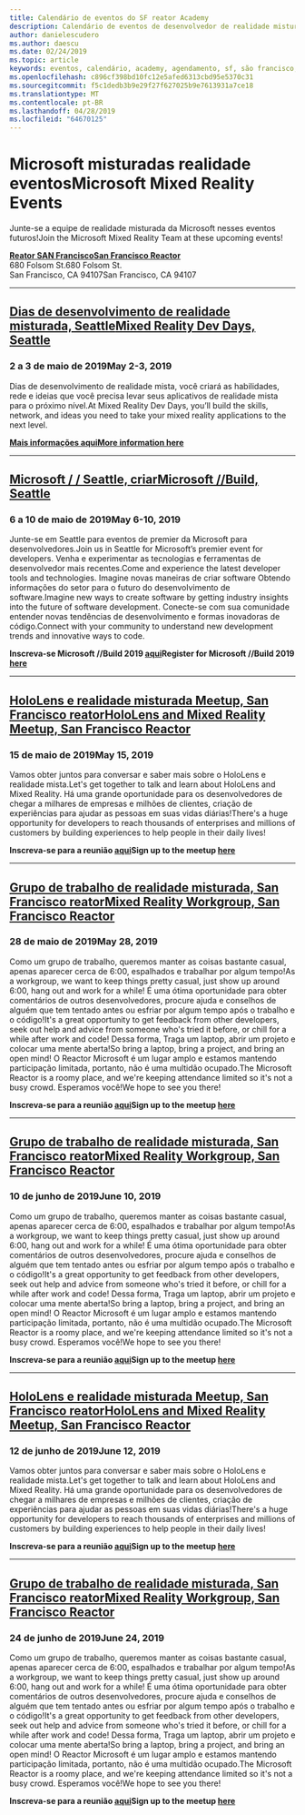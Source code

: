 ```yaml
---
title: Calendário de eventos do SF reator Academy
description: Calendário de eventos de desenvolvedor de realidade misturada no reator em são Francisco.
author: danielescudero
ms.author: daescu
ms.date: 02/24/2019
ms.topic: article
keywords: eventos, calendário, academy, agendamento, sf, são francisco, reator
ms.openlocfilehash: c896cf398bd10fc12e5afed6313cbd95e5370c31
ms.sourcegitcommit: f5c1dedb3b9e29f27f627025b9e7613931a7ce18
ms.translationtype: MT
ms.contentlocale: pt-BR
ms.lasthandoff: 04/28/2019
ms.locfileid: "64670125"
---
```

# <a name="microsoft-mixed-reality-events"></a><span data-ttu-id="3732b-104">Microsoft misturadas realidade eventos</span><span class="sxs-lookup"><span data-stu-id="3732b-104">Microsoft Mixed Reality Events</span></span>

<span data-ttu-id="3732b-105">Junte-se a equipe de realidade misturada da Microsoft nesses eventos futuros!</span><span class="sxs-lookup"><span data-stu-id="3732b-105">Join the Microsoft Mixed Reality Team at these upcoming events!</span></span>

<span data-ttu-id="3732b-106">**[Reator SAN Francisco](https://developer.microsoft.com/reactor/#ReactorSF)**</span><span class="sxs-lookup"><span data-stu-id="3732b-106">**[San Francisco Reactor](https://developer.microsoft.com/reactor/#ReactorSF)**</span></span><br>
<span data-ttu-id="3732b-107">680 Folsom St.</span><span class="sxs-lookup"><span data-stu-id="3732b-107">680 Folsom St.</span></span><br>
<span data-ttu-id="3732b-108">San Francisco, CA 94107</span><span class="sxs-lookup"><span data-stu-id="3732b-108">San Francisco, CA 94107</span></span>



---
## <a name="mixed-reality-dev-days-seattlehttpsdocsmicrosoftcomen-uswindowsmixed-realitymr-dev-days"></a><span data-ttu-id="3732b-109">**[Dias de desenvolvimento de realidade misturada, Seattle](https://docs.microsoft.com/en-us/windows/mixed-reality/mr-dev-days)**</span><span class="sxs-lookup"><span data-stu-id="3732b-109">**[Mixed Reality Dev Days, Seattle](https://docs.microsoft.com/en-us/windows/mixed-reality/mr-dev-days)**</span></span>
### <a name="may-2-3-2019"></a><span data-ttu-id="3732b-110">2 a 3 de maio de 2019</span><span class="sxs-lookup"><span data-stu-id="3732b-110">May 2-3, 2019</span></span>
<span data-ttu-id="3732b-111">Dias de desenvolvimento de realidade mista, você criará as habilidades, rede e ideias que você precisa levar seus aplicativos de realidade mista para o próximo nível.</span><span class="sxs-lookup"><span data-stu-id="3732b-111">At Mixed Reality Dev Days, you’ll build the skills, network, and ideas you need to take your mixed reality applications to the next level.</span></span>

<span data-ttu-id="3732b-112">**[Mais informações aqui](https://docs.microsoft.com/en-us/windows/mixed-reality/mr-dev-days)**</span><span class="sxs-lookup"><span data-stu-id="3732b-112">**[More information here](https://docs.microsoft.com/en-us/windows/mixed-reality/mr-dev-days)**</span></span>



---
## <a name="microsoft-build-seattlehttpsemea01safelinksprotectionoutlookcomurlhttps3a2f2fwwwmicrosoftcom2fen-us2fbuilddata027c017cdaescu40microsoftcom7ca8ddee063b7949a9992308d6903e62b07c72f988bf86f141af91ab2d7cd011db477c17c07c636854994961104348sdatahozczluhbppxuyjak5i802k6bej5flmn0gek7c12bihw3dreserved0"></a><span data-ttu-id="3732b-113">**[Microsoft / / Seattle, criar](https://emea01.safelinks.protection.outlook.com/?url=https%3A%2F%2Fwww.microsoft.com%2Fen-us%2Fbuild&data=02%7C01%7Cdaescu%40microsoft.com%7Ca8ddee063b7949a9992308d6903e62b0%7C72f988bf86f141af91ab2d7cd011db47%7C1%7C0%7C636854994961104348&sdata=hozCZlUHbpPxuYJaK5i802K6beJ5flmN0gEK7C1%2BIHw%3D&reserved=0)**</span><span class="sxs-lookup"><span data-stu-id="3732b-113">**[Microsoft //Build, Seattle](https://emea01.safelinks.protection.outlook.com/?url=https%3A%2F%2Fwww.microsoft.com%2Fen-us%2Fbuild&data=02%7C01%7Cdaescu%40microsoft.com%7Ca8ddee063b7949a9992308d6903e62b0%7C72f988bf86f141af91ab2d7cd011db47%7C1%7C0%7C636854994961104348&sdata=hozCZlUHbpPxuYJaK5i802K6beJ5flmN0gEK7C1%2BIHw%3D&reserved=0)**</span></span>
### <a name="may-6-10-2019"></a><span data-ttu-id="3732b-114">6 a 10 de maio de 2019</span><span class="sxs-lookup"><span data-stu-id="3732b-114">May 6-10, 2019</span></span>
<span data-ttu-id="3732b-115">Junte-se em Seattle para eventos de premier da Microsoft para desenvolvedores.</span><span class="sxs-lookup"><span data-stu-id="3732b-115">Join us in Seattle for Microsoft’s premier event for developers.</span></span> <span data-ttu-id="3732b-116">Venha e experimentar as tecnologias e ferramentas de desenvolvedor mais recentes.</span><span class="sxs-lookup"><span data-stu-id="3732b-116">Come and experience the latest developer tools and technologies.</span></span> <span data-ttu-id="3732b-117">Imagine novas maneiras de criar software Obtendo informações do setor para o futuro do desenvolvimento de software.</span><span class="sxs-lookup"><span data-stu-id="3732b-117">Imagine new ways to create software by getting industry insights into the future of software development.</span></span> <span data-ttu-id="3732b-118">Conecte-se com sua comunidade entender novas tendências de desenvolvimento e formas inovadoras de código.</span><span class="sxs-lookup"><span data-stu-id="3732b-118">Connect with your community to understand new development trends and innovative ways to code.</span></span>

<span data-ttu-id="3732b-119">**Inscreva-se Microsoft //Build 2019 [aqui](https://emea01.safelinks.protection.outlook.com/?url=https%3A%2F%2Fwww.microsoft.com%2Fen-us%2Fbuild&data=02%7C01%7Cdaescu%40microsoft.com%7Ca8ddee063b7949a9992308d6903e62b0%7C72f988bf86f141af91ab2d7cd011db47%7C1%7C0%7C636854994961104348&sdata=hozCZlUHbpPxuYJaK5i802K6beJ5flmN0gEK7C1%2BIHw%3D&reserved=0)**</span><span class="sxs-lookup"><span data-stu-id="3732b-119">**Register for Microsoft //Build 2019 [here](https://emea01.safelinks.protection.outlook.com/?url=https%3A%2F%2Fwww.microsoft.com%2Fen-us%2Fbuild&data=02%7C01%7Cdaescu%40microsoft.com%7Ca8ddee063b7949a9992308d6903e62b0%7C72f988bf86f141af91ab2d7cd011db47%7C1%7C0%7C636854994961104348&sdata=hozCZlUHbpPxuYJaK5i802K6beJ5flmN0gEK7C1%2BIHw%3D&reserved=0)**</span></span>


---
## <a name="hololens-and-mixed-reality-meetup-san-francisco-reactorhttpsemea01safelinksprotectionoutlookcomurlhttps3a2f2fwwwmeetupcom2fhololens-mr2fdata027c017cdaescu40microsoftcom7ca8ddee063b7949a9992308d6903e62b07c72f988bf86f141af91ab2d7cd011db477c17c07c636854994961074327sdata082fhayyghofjc63hqaeb0bju4wv8jph2bscd2fgihkmog3dreserved0"></a><span data-ttu-id="3732b-120">**[HoloLens e realidade misturada Meetup, San Francisco reator](https://emea01.safelinks.protection.outlook.com/?url=https%3A%2F%2Fwww.meetup.com%2Fhololens-mr%2F&data=02%7C01%7Cdaescu%40microsoft.com%7Ca8ddee063b7949a9992308d6903e62b0%7C72f988bf86f141af91ab2d7cd011db47%7C1%7C0%7C636854994961074327&sdata=08%2FHAyYghOFJC63HQAeb0bJU4Wv8JPH%2BSCD%2FgIhkMog%3D&reserved=0)**</span><span class="sxs-lookup"><span data-stu-id="3732b-120">**[HoloLens and Mixed Reality Meetup, San Francisco Reactor](https://emea01.safelinks.protection.outlook.com/?url=https%3A%2F%2Fwww.meetup.com%2Fhololens-mr%2F&data=02%7C01%7Cdaescu%40microsoft.com%7Ca8ddee063b7949a9992308d6903e62b0%7C72f988bf86f141af91ab2d7cd011db47%7C1%7C0%7C636854994961074327&sdata=08%2FHAyYghOFJC63HQAeb0bJU4Wv8JPH%2BSCD%2FgIhkMog%3D&reserved=0)**</span></span>
### <a name="may-15-2019"></a><span data-ttu-id="3732b-121">15 de maio de 2019</span><span class="sxs-lookup"><span data-stu-id="3732b-121">May 15, 2019</span></span>
<span data-ttu-id="3732b-122">Vamos obter juntos para conversar e saber mais sobre o HoloLens e realidade mista.</span><span class="sxs-lookup"><span data-stu-id="3732b-122">Let's get together to talk and learn about HoloLens and Mixed Reality.</span></span> <span data-ttu-id="3732b-123">Há uma grande oportunidade para os desenvolvedores de chegar a milhares de empresas e milhões de clientes, criação de experiências para ajudar as pessoas em suas vidas diárias!</span><span class="sxs-lookup"><span data-stu-id="3732b-123">There's a huge opportunity for developers to reach thousands of enterprises and millions of customers by building experiences to help people in their daily lives!</span></span>

<span data-ttu-id="3732b-124">**Inscreva-se para a reunião [aqui](https://emea01.safelinks.protection.outlook.com/?url=https%3A%2F%2Fwww.meetup.com%2Fhololens-mr%2F&data=02%7C01%7Cdaescu%40microsoft.com%7Ca8ddee063b7949a9992308d6903e62b0%7C72f988bf86f141af91ab2d7cd011db47%7C1%7C0%7C636854994961074327&sdata=08%2FHAyYghOFJC63HQAeb0bJU4Wv8JPH%2BSCD%2FgIhkMog%3D&reserved=0)**</span><span class="sxs-lookup"><span data-stu-id="3732b-124">**Sign up to the meetup [here](https://emea01.safelinks.protection.outlook.com/?url=https%3A%2F%2Fwww.meetup.com%2Fhololens-mr%2F&data=02%7C01%7Cdaescu%40microsoft.com%7Ca8ddee063b7949a9992308d6903e62b0%7C72f988bf86f141af91ab2d7cd011db47%7C1%7C0%7C636854994961074327&sdata=08%2FHAyYghOFJC63HQAeb0bJU4Wv8JPH%2BSCD%2FgIhkMog%3D&reserved=0)**</span></span>


---
## <a name="mixed-reality-workgroup-san-francisco-reactorhttpsemea01safelinksprotectionoutlookcomurlhttps3a2f2fwwwmeetupcom2fhololens-mr2fdata027c017cdaescu40microsoftcom7ca8ddee063b7949a9992308d6903e62b07c72f988bf86f141af91ab2d7cd011db477c17c07c636854994961124360sdataymnaaiwvxij700mo9gj2boz4w82bgkdjdhijhytfczcfu3dreserved0"></a><span data-ttu-id="3732b-125">**[Grupo de trabalho de realidade misturada, San Francisco reator](https://emea01.safelinks.protection.outlook.com/?url=https%3A%2F%2Fwww.meetup.com%2Fhololens-mr%2F&data=02%7C01%7Cdaescu%40microsoft.com%7Ca8ddee063b7949a9992308d6903e62b0%7C72f988bf86f141af91ab2d7cd011db47%7C1%7C0%7C636854994961124360&sdata=YmnAAiWVxIJ700mO9gj%2BOz4W8%2BgKDjDhiJhYtfCzCFU%3D&reserved=0)**</span><span class="sxs-lookup"><span data-stu-id="3732b-125">**[Mixed Reality Workgroup, San Francisco Reactor](https://emea01.safelinks.protection.outlook.com/?url=https%3A%2F%2Fwww.meetup.com%2Fhololens-mr%2F&data=02%7C01%7Cdaescu%40microsoft.com%7Ca8ddee063b7949a9992308d6903e62b0%7C72f988bf86f141af91ab2d7cd011db47%7C1%7C0%7C636854994961124360&sdata=YmnAAiWVxIJ700mO9gj%2BOz4W8%2BgKDjDhiJhYtfCzCFU%3D&reserved=0)**</span></span>
### <a name="may-28-2019"></a><span data-ttu-id="3732b-126">28 de maio de 2019</span><span class="sxs-lookup"><span data-stu-id="3732b-126">May 28, 2019</span></span>
<span data-ttu-id="3732b-127">Como um grupo de trabalho, queremos manter as coisas bastante casual, apenas aparecer cerca de 6:00, espalhados e trabalhar por algum tempo!</span><span class="sxs-lookup"><span data-stu-id="3732b-127">As a workgroup, we want to keep things pretty casual, just show up around 6:00, hang out and work for a while!</span></span> <span data-ttu-id="3732b-128">É uma ótima oportunidade para obter comentários de outros desenvolvedores, procure ajuda e conselhos de alguém que tem tentado antes ou esfriar por algum tempo após o trabalho e o código!</span><span class="sxs-lookup"><span data-stu-id="3732b-128">It's a great opportunity to get feedback from other developers, seek out help and advice from someone who's tried it before, or chill for a while after work and code!</span></span> <span data-ttu-id="3732b-129">Dessa forma, Traga um laptop, abrir um projeto e colocar uma mente aberta!</span><span class="sxs-lookup"><span data-stu-id="3732b-129">So bring a laptop, bring a project, and bring an open mind!</span></span> <span data-ttu-id="3732b-130">O Reactor Microsoft é um lugar amplo e estamos mantendo participação limitada, portanto, não é uma multidão ocupado.</span><span class="sxs-lookup"><span data-stu-id="3732b-130">The Microsoft Reactor is a roomy place, and we're keeping attendance limited so it's not a busy crowd.</span></span> <span data-ttu-id="3732b-131">Esperamos você!</span><span class="sxs-lookup"><span data-stu-id="3732b-131">We hope to see you there!</span></span>

<span data-ttu-id="3732b-132">**Inscreva-se para a reunião [aqui](https://emea01.safelinks.protection.outlook.com/?url=https%3A%2F%2Fwww.meetup.com%2Fhololens-mr%2F&data=02%7C01%7Cdaescu%40microsoft.com%7Ca8ddee063b7949a9992308d6903e62b0%7C72f988bf86f141af91ab2d7cd011db47%7C1%7C0%7C636854994961124360&sdata=YmnAAiWVxIJ700mO9gj%2BOz4W8%2BgKDjDhiJhYtfCzCFU%3D&reserved=0)**</span><span class="sxs-lookup"><span data-stu-id="3732b-132">**Sign up to the meetup [here](https://emea01.safelinks.protection.outlook.com/?url=https%3A%2F%2Fwww.meetup.com%2Fhololens-mr%2F&data=02%7C01%7Cdaescu%40microsoft.com%7Ca8ddee063b7949a9992308d6903e62b0%7C72f988bf86f141af91ab2d7cd011db47%7C1%7C0%7C636854994961124360&sdata=YmnAAiWVxIJ700mO9gj%2BOz4W8%2BgKDjDhiJhYtfCzCFU%3D&reserved=0)**</span></span>


---
## <a name="mixed-reality-workgroup-san-francisco-reactorhttpsemea01safelinksprotectionoutlookcomurlhttps3a2f2fwwwmeetupcom2fhololens-mr2fdata027c017cdaescu40microsoftcom7ca8ddee063b7949a9992308d6903e62b07c72f988bf86f141af91ab2d7cd011db477c17c07c636854994961124360sdataymnaaiwvxij700mo9gj2boz4w82bgkdjdhijhytfczcfu3dreserved0"></a><span data-ttu-id="3732b-133">**[Grupo de trabalho de realidade misturada, San Francisco reator](https://emea01.safelinks.protection.outlook.com/?url=https%3A%2F%2Fwww.meetup.com%2Fhololens-mr%2F&data=02%7C01%7Cdaescu%40microsoft.com%7Ca8ddee063b7949a9992308d6903e62b0%7C72f988bf86f141af91ab2d7cd011db47%7C1%7C0%7C636854994961124360&sdata=YmnAAiWVxIJ700mO9gj%2BOz4W8%2BgKDjDhiJhYtfCzCFU%3D&reserved=0)**</span><span class="sxs-lookup"><span data-stu-id="3732b-133">**[Mixed Reality Workgroup, San Francisco Reactor](https://emea01.safelinks.protection.outlook.com/?url=https%3A%2F%2Fwww.meetup.com%2Fhololens-mr%2F&data=02%7C01%7Cdaescu%40microsoft.com%7Ca8ddee063b7949a9992308d6903e62b0%7C72f988bf86f141af91ab2d7cd011db47%7C1%7C0%7C636854994961124360&sdata=YmnAAiWVxIJ700mO9gj%2BOz4W8%2BgKDjDhiJhYtfCzCFU%3D&reserved=0)**</span></span> 
### <a name="june-10-2019"></a><span data-ttu-id="3732b-134">10 de junho de 2019</span><span class="sxs-lookup"><span data-stu-id="3732b-134">June 10, 2019</span></span>
<span data-ttu-id="3732b-135">Como um grupo de trabalho, queremos manter as coisas bastante casual, apenas aparecer cerca de 6:00, espalhados e trabalhar por algum tempo!</span><span class="sxs-lookup"><span data-stu-id="3732b-135">As a workgroup, we want to keep things pretty casual, just show up around 6:00, hang out and work for a while!</span></span> <span data-ttu-id="3732b-136">É uma ótima oportunidade para obter comentários de outros desenvolvedores, procure ajuda e conselhos de alguém que tem tentado antes ou esfriar por algum tempo após o trabalho e o código!</span><span class="sxs-lookup"><span data-stu-id="3732b-136">It's a great opportunity to get feedback from other developers, seek out help and advice from someone who's tried it before, or chill for a while after work and code!</span></span> <span data-ttu-id="3732b-137">Dessa forma, Traga um laptop, abrir um projeto e colocar uma mente aberta!</span><span class="sxs-lookup"><span data-stu-id="3732b-137">So bring a laptop, bring a project, and bring an open mind!</span></span> <span data-ttu-id="3732b-138">O Reactor Microsoft é um lugar amplo e estamos mantendo participação limitada, portanto, não é uma multidão ocupado.</span><span class="sxs-lookup"><span data-stu-id="3732b-138">The Microsoft Reactor is a roomy place, and we're keeping attendance limited so it's not a busy crowd.</span></span> <span data-ttu-id="3732b-139">Esperamos você!</span><span class="sxs-lookup"><span data-stu-id="3732b-139">We hope to see you there!</span></span>

<span data-ttu-id="3732b-140">**Inscreva-se para a reunião [aqui](https://emea01.safelinks.protection.outlook.com/?url=https%3A%2F%2Fwww.meetup.com%2Fhololens-mr%2F&data=02%7C01%7Cdaescu%40microsoft.com%7Ca8ddee063b7949a9992308d6903e62b0%7C72f988bf86f141af91ab2d7cd011db47%7C1%7C0%7C636854994961124360&sdata=YmnAAiWVxIJ700mO9gj%2BOz4W8%2BgKDjDhiJhYtfCzCFU%3D&reserved=0)**</span><span class="sxs-lookup"><span data-stu-id="3732b-140">**Sign up to the meetup [here](https://emea01.safelinks.protection.outlook.com/?url=https%3A%2F%2Fwww.meetup.com%2Fhololens-mr%2F&data=02%7C01%7Cdaescu%40microsoft.com%7Ca8ddee063b7949a9992308d6903e62b0%7C72f988bf86f141af91ab2d7cd011db47%7C1%7C0%7C636854994961124360&sdata=YmnAAiWVxIJ700mO9gj%2BOz4W8%2BgKDjDhiJhYtfCzCFU%3D&reserved=0)**</span></span>


---
## <a name="hololens-and-mixed-reality-meetup-san-francisco-reactorhttpsemea01safelinksprotectionoutlookcomurlhttps3a2f2fwwwmeetupcom2fhololens-mr2fdata027c017cdaescu40microsoftcom7ca8ddee063b7949a9992308d6903e62b07c72f988bf86f141af91ab2d7cd011db477c17c07c636854994961074327sdata082fhayyghofjc63hqaeb0bju4wv8jph2bscd2fgihkmog3dreserved0"></a><span data-ttu-id="3732b-141">**[HoloLens e realidade misturada Meetup, San Francisco reator](https://emea01.safelinks.protection.outlook.com/?url=https%3A%2F%2Fwww.meetup.com%2Fhololens-mr%2F&data=02%7C01%7Cdaescu%40microsoft.com%7Ca8ddee063b7949a9992308d6903e62b0%7C72f988bf86f141af91ab2d7cd011db47%7C1%7C0%7C636854994961074327&sdata=08%2FHAyYghOFJC63HQAeb0bJU4Wv8JPH%2BSCD%2FgIhkMog%3D&reserved=0)**</span><span class="sxs-lookup"><span data-stu-id="3732b-141">**[HoloLens and Mixed Reality Meetup, San Francisco Reactor](https://emea01.safelinks.protection.outlook.com/?url=https%3A%2F%2Fwww.meetup.com%2Fhololens-mr%2F&data=02%7C01%7Cdaescu%40microsoft.com%7Ca8ddee063b7949a9992308d6903e62b0%7C72f988bf86f141af91ab2d7cd011db47%7C1%7C0%7C636854994961074327&sdata=08%2FHAyYghOFJC63HQAeb0bJU4Wv8JPH%2BSCD%2FgIhkMog%3D&reserved=0)**</span></span>
### <a name="june-12-2019"></a><span data-ttu-id="3732b-142">12 de junho de 2019</span><span class="sxs-lookup"><span data-stu-id="3732b-142">June 12, 2019</span></span>
<span data-ttu-id="3732b-143">Vamos obter juntos para conversar e saber mais sobre o HoloLens e realidade mista.</span><span class="sxs-lookup"><span data-stu-id="3732b-143">Let's get together to talk and learn about HoloLens and Mixed Reality.</span></span> <span data-ttu-id="3732b-144">Há uma grande oportunidade para os desenvolvedores de chegar a milhares de empresas e milhões de clientes, criação de experiências para ajudar as pessoas em suas vidas diárias!</span><span class="sxs-lookup"><span data-stu-id="3732b-144">There's a huge opportunity for developers to reach thousands of enterprises and millions of customers by building experiences to help people in their daily lives!</span></span>

<span data-ttu-id="3732b-145">**Inscreva-se para a reunião [aqui](https://emea01.safelinks.protection.outlook.com/?url=https%3A%2F%2Fwww.meetup.com%2Fhololens-mr%2F&data=02%7C01%7Cdaescu%40microsoft.com%7Ca8ddee063b7949a9992308d6903e62b0%7C72f988bf86f141af91ab2d7cd011db47%7C1%7C0%7C636854994961074327&sdata=08%2FHAyYghOFJC63HQAeb0bJU4Wv8JPH%2BSCD%2FgIhkMog%3D&reserved=0)**</span><span class="sxs-lookup"><span data-stu-id="3732b-145">**Sign up to the meetup [here](https://emea01.safelinks.protection.outlook.com/?url=https%3A%2F%2Fwww.meetup.com%2Fhololens-mr%2F&data=02%7C01%7Cdaescu%40microsoft.com%7Ca8ddee063b7949a9992308d6903e62b0%7C72f988bf86f141af91ab2d7cd011db47%7C1%7C0%7C636854994961074327&sdata=08%2FHAyYghOFJC63HQAeb0bJU4Wv8JPH%2BSCD%2FgIhkMog%3D&reserved=0)**</span></span>


---
## <a name="mixed-reality-workgroup-san-francisco-reactorhttpsemea01safelinksprotectionoutlookcomurlhttps3a2f2fwwwmeetupcom2fhololens-mr2fdata027c017cdaescu40microsoftcom7ca8ddee063b7949a9992308d6903e62b07c72f988bf86f141af91ab2d7cd011db477c17c07c636854994961124360sdataymnaaiwvxij700mo9gj2boz4w82bgkdjdhijhytfczcfu3dreserved0"></a><span data-ttu-id="3732b-146">**[Grupo de trabalho de realidade misturada, San Francisco reator](https://emea01.safelinks.protection.outlook.com/?url=https%3A%2F%2Fwww.meetup.com%2Fhololens-mr%2F&data=02%7C01%7Cdaescu%40microsoft.com%7Ca8ddee063b7949a9992308d6903e62b0%7C72f988bf86f141af91ab2d7cd011db47%7C1%7C0%7C636854994961124360&sdata=YmnAAiWVxIJ700mO9gj%2BOz4W8%2BgKDjDhiJhYtfCzCFU%3D&reserved=0)**</span><span class="sxs-lookup"><span data-stu-id="3732b-146">**[Mixed Reality Workgroup, San Francisco Reactor](https://emea01.safelinks.protection.outlook.com/?url=https%3A%2F%2Fwww.meetup.com%2Fhololens-mr%2F&data=02%7C01%7Cdaescu%40microsoft.com%7Ca8ddee063b7949a9992308d6903e62b0%7C72f988bf86f141af91ab2d7cd011db47%7C1%7C0%7C636854994961124360&sdata=YmnAAiWVxIJ700mO9gj%2BOz4W8%2BgKDjDhiJhYtfCzCFU%3D&reserved=0)**</span></span>
### <a name="june-24-2019"></a><span data-ttu-id="3732b-147">24 de junho de 2019</span><span class="sxs-lookup"><span data-stu-id="3732b-147">June 24, 2019</span></span>
<span data-ttu-id="3732b-148">Como um grupo de trabalho, queremos manter as coisas bastante casual, apenas aparecer cerca de 6:00, espalhados e trabalhar por algum tempo!</span><span class="sxs-lookup"><span data-stu-id="3732b-148">As a workgroup, we want to keep things pretty casual, just show up around 6:00, hang out and work for a while!</span></span> <span data-ttu-id="3732b-149">É uma ótima oportunidade para obter comentários de outros desenvolvedores, procure ajuda e conselhos de alguém que tem tentado antes ou esfriar por algum tempo após o trabalho e o código!</span><span class="sxs-lookup"><span data-stu-id="3732b-149">It's a great opportunity to get feedback from other developers, seek out help and advice from someone who's tried it before, or chill for a while after work and code!</span></span> <span data-ttu-id="3732b-150">Dessa forma, Traga um laptop, abrir um projeto e colocar uma mente aberta!</span><span class="sxs-lookup"><span data-stu-id="3732b-150">So bring a laptop, bring a project, and bring an open mind!</span></span> <span data-ttu-id="3732b-151">O Reactor Microsoft é um lugar amplo e estamos mantendo participação limitada, portanto, não é uma multidão ocupado.</span><span class="sxs-lookup"><span data-stu-id="3732b-151">The Microsoft Reactor is a roomy place, and we're keeping attendance limited so it's not a busy crowd.</span></span> <span data-ttu-id="3732b-152">Esperamos você!</span><span class="sxs-lookup"><span data-stu-id="3732b-152">We hope to see you there!</span></span>

<span data-ttu-id="3732b-153">**Inscreva-se para a reunião [aqui](https://emea01.safelinks.protection.outlook.com/?url=https%3A%2F%2Fwww.meetup.com%2Fhololens-mr%2F&data=02%7C01%7Cdaescu%40microsoft.com%7Ca8ddee063b7949a9992308d6903e62b0%7C72f988bf86f141af91ab2d7cd011db47%7C1%7C0%7C636854994961124360&sdata=YmnAAiWVxIJ700mO9gj%2BOz4W8%2BgKDjDhiJhYtfCzCFU%3D&reserved=0)**</span><span class="sxs-lookup"><span data-stu-id="3732b-153">**Sign up to the meetup [here](https://emea01.safelinks.protection.outlook.com/?url=https%3A%2F%2Fwww.meetup.com%2Fhololens-mr%2F&data=02%7C01%7Cdaescu%40microsoft.com%7Ca8ddee063b7949a9992308d6903e62b0%7C72f988bf86f141af91ab2d7cd011db47%7C1%7C0%7C636854994961124360&sdata=YmnAAiWVxIJ700mO9gj%2BOz4W8%2BgKDjDhiJhYtfCzCFU%3D&reserved=0)**</span></span>
